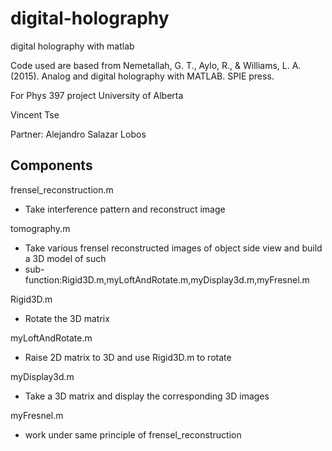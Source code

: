 # digital-holography
digital holography with matlab

Code used are based from 
Nemetallah, G. T., Aylo, R., & Williams, L. A. (2015). Analog and digital holography with MATLAB. SPIE press.

For Phys 397 project
University of Alberta

Vincent Tse

Partner: Alejandro Salazar Lobos

## Components

frensel_reconstruction.m
  * Take interference pattern and reconstruct image
  
tomography.m
  * Take various frensel reconstructed images of object side view and build a 3D model of such
  * sub-function:Rigid3D.m,myLoftAndRotate.m,myDisplay3d.m,myFresnel.m
  
Rigid3D.m
  * Rotate the 3D matrix
  
myLoftAndRotate.m
  * Raise 2D matrix to 3D and use Rigid3D.m to rotate
  
myDisplay3d.m
  * Take a 3D matrix and display the corresponding 3D images
  
myFresnel.m
  * work under same principle of frensel_reconstruction
  
